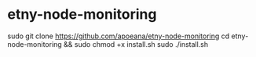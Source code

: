 # etny-node-monitoring

sudo git clone https://github.com/apoeana/etny-node-monitoring
cd etny-node-monitoring && sudo chmod +x install.sh
sudo ./install.sh
